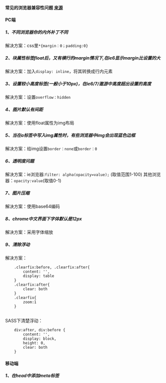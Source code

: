 #### 常见的浏览器兼容性问题 [来源](https://blog.csdn.net/xustart7720/article/details/73604651/)

#### PC端

##### 1、不同浏览器你的内外补丁不同

解决方案：css里`*{margin：0；padding:0}`

##### 2、块属性标签float后，又有横行的margin情况下,在ie6显示margin比设置的大

解决方案：加入`display: inline`，将其转换成行内元素

##### 3、设置较小高度标签(一般小于10px)，在ie6/7/遨游中高度超出设置的高度

解决方案：设置`overflow：hidden`

##### 4、图片默认有间距

解决方案：使用float属性为img布局

##### 5、当在a标签中写入img属性时，有些浏览器中img会出现蓝色边框

解决方案：给img设置`border：none`或`border：0`

##### 6、透明度问题

解决方案：ie浏览器:`filter: alpha(opacity=value);` (取值范围1-100)
        其他浏览器：`opacity:value`(取值0-1)

##### 7、图片压缩

解决方案：使用base64编码        

##### 8、chrome中文界面下字体默认是12px

解决方案：采用字体缩放

##### 9、清除浮动

解决方案：
```
    .clearfix:before, .clearfix:after{
        content: '',
        display: table
    }
    .clearfix:after{
        clear: both
    }
    .clearfix{
        zoom:1
    }
    
```     
SASS下清楚浮动：

```  
    div:after, div:before {
        content: '',
        display: block,
        height: 0,
        clear: both
    }

```  
#### 移动端

##### 1、在head中添加meta标签